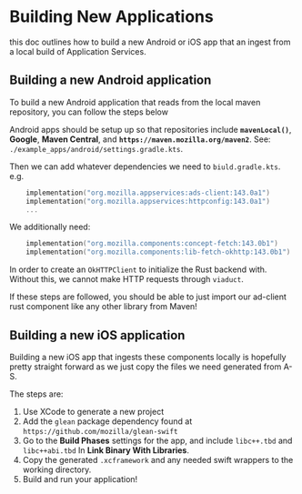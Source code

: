 # Building New Applications

this doc outlines how to build a new Android or iOS app that an ingest from a local build of Application Services.

## Building a new Android application

To build a new Android application that reads from the local maven repository, you can follow the steps below

Android apps should be setup up so that repositories include **`mavenLocal()`**, **Google**, **Maven Central**, and **`https://maven.mozilla.org/maven2`**. See: `./example_apps/android/settings.gradle.kts`.

Then we can add whatever dependencies we need to `biuld.gradle.kts`. e.g.

```kts
    implementation("org.mozilla.appservices:ads-client:143.0a1")
    implementation("org.mozilla.appservices:httpconfig:143.0a1")
    ...
```

We additionally need:

```kts
    implementation("org.mozilla.components:concept-fetch:143.0b1")
    implementation("org.mozilla.components:lib-fetch-okhttp:143.0b1")
```

In order to create an `OkHTTPClient` to initialize the Rust backend with. Without this, we cannot make HTTP requests through `viaduct`.

If these steps are followed, you should be able to just import our ad-client rust component like any other library from Maven!

## Building a new iOS application

Building a new iOS app that ingests these components locally is hopefully pretty straight forward as we just copy the files we need generated from A-S.

The steps are:
1. Use XCode to generate a new project
2. Add the `glean` package dependency found at `https://github.com/mozilla/glean-swift`
3. Go to the **Build Phases** settings for the app, and include `libc++.tbd` and `libc++abi.tbd` In **Link Binary With Libraries**.
4. Copy the generated `.xcframework` and any needed swift wrappers to the working directory.
5. Build and run your application!
